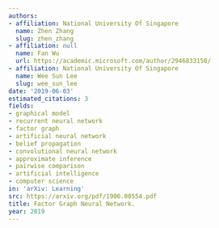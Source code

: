```yaml
---
authors:
- affiliation: National University Of Singapore
  name: Zhen Zhang
  slug: zhen_zhang
- affiliation: null
  name: Fan Wu
  url: https://academic.microsoft.com/author/2946833150/
- affiliation: National University Of Singapore
  name: Wee Sun Lee
  slug: wee_sun_lee
date: '2019-06-03'
estimated_citations: 3
fields:
- graphical model
- recurrent neural network
- factor graph
- artificial neural network
- belief propagation
- convolutional neural network
- approximate inference
- pairwise comparison
- artificial intelligence
- computer science
in: 'arXiv: Learning'
src: https://arxiv.org/pdf/1906.00554.pdf
title: Factor Graph Neural Network.
year: 2019
---
```

